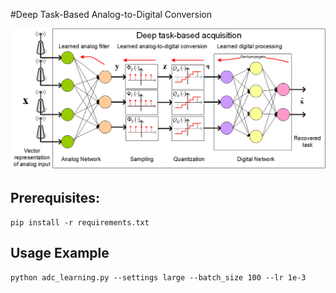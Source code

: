 #Deep Task-Based Analog-to-Digital Conversion


<img src='imgs/HybridDNN_ADC3.png'>

## Prerequisites:
```
pip install -r requirements.txt
```

## Usage Example

```
python adc_learning.py --settings large --batch_size 100 --lr 1e-3
```